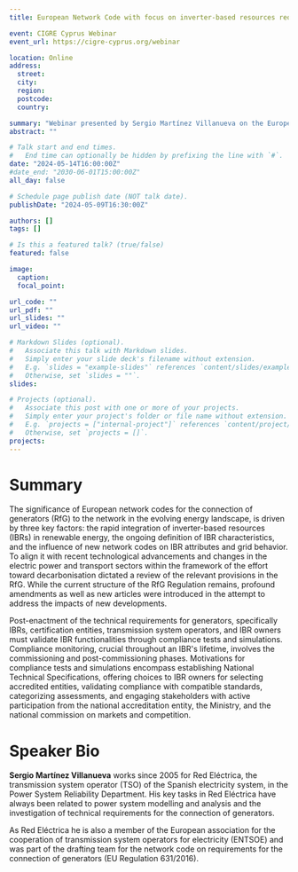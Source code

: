 ```yaml
---
title: European Network Code with focus on inverter-based resources requirements for grid-following converter with compliance process

event: CIGRE Cyprus Webinar
event_url: https://cigre-cyprus.org/webinar

location: Online
address:
  street: 
  city: 
  region: 
  postcode: 
  country: 

summary: "Webinar presented by Sergio Martínez Villanueva on the European Network Code."
abstract: ""

# Talk start and end times.
#   End time can optionally be hidden by prefixing the line with `#`.
date: "2024-05-14T16:00:00Z"
#date_end: "2030-06-01T15:00:00Z"
all_day: false

# Schedule page publish date (NOT talk date).
publishDate: "2024-05-09T16:30:00Z"

authors: []
tags: []

# Is this a featured talk? (true/false)
featured: false

image:
  caption: 
  focal_point: 

url_code: ""
url_pdf: ""
url_slides: ""
url_video: ""

# Markdown Slides (optional).
#   Associate this talk with Markdown slides.
#   Simply enter your slide deck's filename without extension.
#   E.g. `slides = "example-slides"` references `content/slides/example-slides.md`.
#   Otherwise, set `slides = ""`.
slides:

# Projects (optional).
#   Associate this post with one or more of your projects.
#   Simply enter your project's folder or file name without extension.
#   E.g. `projects = ["internal-project"]` references `content/project/deep-learning/index.md`.
#   Otherwise, set `projects = []`.
projects:
---
```


# Summary

The significance of European network codes for the connection of generators
(RfG) to the network in the evolving energy landscape, is driven by three key
factors: the rapid integration of inverter-based resources (IBRs) in renewable
energy, the ongoing definition of IBR characteristics, and the influence of new
network codes on IBR attributes and grid behavior. To align it with recent
technological advancements and changes in the electric power and transport
sectors within the framework of the effort toward decarbonisation dictated a
review of the relevant provisions in the RfG. While the current structure of the
RfG Regulation remains, profound amendments as well as new articles were
introduced in the attempt to address the impacts of new developments.

Post-enactment of the technical requirements for generators, specifically IBRs,
certification entities, transmission system operators, and IBR owners must
validate IBR functionalities through compliance tests and simulations.
Compliance monitoring, crucial throughout an IBR's lifetime, involves the
commissioning and post-commissioning phases. Motivations for compliance
tests and simulations encompass establishing National Technical Specifications,
offering choices to IBR owners for selecting accredited entities, validating
compliance with compatible standards, categorizing assessments, and engaging
stakeholders with active participation from the national accreditation entity, the
Ministry, and the national commission on markets and competition.

# Speaker Bio

**Sergio Martínez Villanueva** works since 2005 for Red Eléctrica, the transmission system operator
(TSO) of the Spanish electricity system, in the Power System Reliability
Department. His key tasks in Red Eléctrica have always been related to power
system modelling and analysis and the investigation of technical requirements
for the connection of generators.

As Red Eléctrica he is also a member of the European association for the
cooperation of transmission system operators for electricity (ENTSOE) and was
part of the drafting team for the network code on requirements for the connection
of generators (EU Regulation 631/2016).
